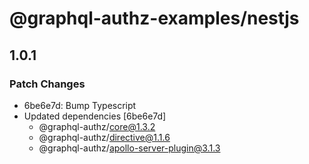# @graphql-authz-examples/nestjs

## 1.0.1

### Patch Changes

- 6be6e7d: Bump Typescript
- Updated dependencies [6be6e7d]
  - @graphql-authz/core@1.3.2
  - @graphql-authz/directive@1.1.6
  - @graphql-authz/apollo-server-plugin@3.1.3
